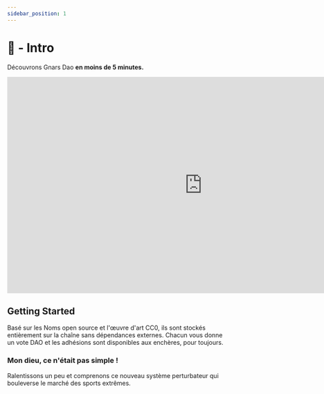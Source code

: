 ```yaml
---
sidebar_position: 1
---
```


# 🐣 - Intro

Découvrons Gnars Dao **en moins de 5 minutes.**


<iframe width="900" height="500" src="https://www.youtube.com/embed/61xVd5wjQ2M" title="YouTube video player" frameborder="0" allow="accelerometer; autoplay; clipboard-write; encrypted-media; gyroscope; picture-in-picture; web-share" allowfullscreen></iframe>

## Getting Started

Basé sur les Noms open source et l'œuvre d'art CC0, ils sont stockés entièrement sur la chaîne sans dépendances externes. Chacun vous donne un vote DAO et les adhésions sont disponibles aux enchères, pour toujours.

### Mon dieu, ce n'était pas simple !

Ralentissons un peu et comprenons ce nouveau système perturbateur qui bouleverse le marché des sports extrêmes.

